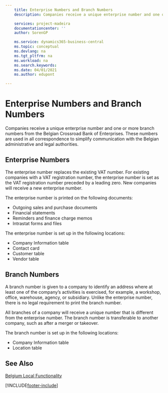```yaml
---
    title: Enterprise Numbers and Branch Numbers
    description: Companies receive a unique enterprise number and one or more branch numbers from the Belgian Crossroad Bank of Enterprises. These numbers are used in all correspondence to simplify communication with the Belgian administrative and legal authorities.

    services: project-madeira 
    documentationcenter: ''
    author: SorenGP

    ms.service: dynamics365-business-central
    ms.topic: conceptual
    ms.devlang: na
    ms.tgt_pltfrm: na
    ms.workload: na
    ms.search.keywords:
    ms.date: 04/01/2021
    ms.author: edupont

---
```

# Enterprise Numbers and Branch Numbers
Companies receive a unique enterprise number and one or more branch numbers from the Belgian Crossroad Bank of Enterprises. These numbers are used in all correspondence to simplify communication with the Belgian administrative and legal authorities.  

## Enterprise Numbers  
 The enterprise number replaces the existing VAT number. For existing companies with a VAT registration number, the enterprise number is set as the VAT registration number preceded by a leading zero. New companies will receive a new enterprise number.  

 The enterprise number is printed on the following documents:  

-   Outgoing sales and purchase documents  
-   Financial statements  
-   Reminders and finance charge memos  
-   Intrastat forms and files  

The enterprise number is set up in the following locations:  

-   Company Information table  
-   Contact card  
-   Customer table  
-   Vendor table  

## Branch Numbers  
 A branch number is given to a company to identify an address where at least one of the company’s activities is exercised, for example, a workshop, office, warehouse, agency, or subsidiary. Unlike the enterprise number, there is no legal requirement to print the branch number.  

 All branches of a company will receive a unique number that is different from the enterprise number. The branch number is transferable to another company, such as after a merger or takeover.  

 The branch number is set up in the following locations:  

-   Company Information table  
-   Location table  

## See Also  
 [Belgium Local Functionality](belgium-local-functionality.md)


[!INCLUDE[footer-include](../../includes/footer-banner.md)]